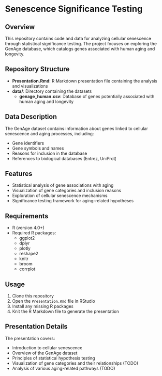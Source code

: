 # Senescence Significance Testing

## Overview
This repository contains code and data for analyzing cellular senescence through statistical significance testing. The project focuses on exploring the GenAge database, which catalogs genes associated with human aging and longevity.

## Repository Structure
- **Presentation.Rmd**: R Markdown presentation file containing the analysis and visualizations
- **data/**: Directory containing the datasets
  - **genage_human.csv**: Database of genes potentially associated with human aging and longevity

## Data Description
The GenAge dataset contains information about genes linked to cellular senescence and aging processes, including:
- Gene identifiers
- Gene symbols and names
- Reasons for inclusion in the database
- References to biological databases (Entrez, UniProt)

## Features
- Statistical analysis of gene associations with aging
- Visualization of gene categories and inclusion reasons
- Exploration of cellular senescence mechanisms
- Significance testing framework for aging-related hypotheses

## Requirements
- R (version 4.0+)
- Required R packages:
  - ggplot2
  - dplyr
  - plotly
  - reshape2
  - knitr
  - broom
  - corrplot

## Usage
1. Clone this repository
2. Open the `Presentation.Rmd` file in RStudio
3. Install any missing R packages
4. Knit the R Markdown file to generate the presentation

## Presentation Details
The presentation covers:
- Introduction to cellular senescence
- Overview of the GenAge dataset
- Principles of statistical hypothesis testing
- Visualization of gene categories and their relationships (TODO)
- Analysis of various aging-related pathways (TODO)
